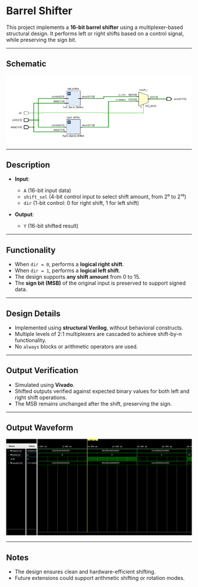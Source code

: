 # Barrel Shifter

This project implements a **16-bit barrel shifter** using a multiplexer-based structural design. It performs left or right shifts based on a control signal, while preserving the sign bit.

---

## Schematic

![Barrel Shifter Schematic](results/schematic.png)

---

## Description

- **Input**:  
  - `A` (16-bit input data)  
  - `shift_sel` (4-bit control input to select shift amount, from 2⁰ to 2¹⁵)  
  - `dir` (1-bit control: 0 for right shift, 1 for left shift)

- **Output**:  
  - `Y` (16-bit shifted result)

---

## Functionality

- When `dir = 0`, performs a **logical right shift**.
- When `dir = 1`, performs a **logical left shift**.
- The design supports **any shift amount** from 0 to 15.
- The **sign bit (MSB)** of the original input is preserved to support signed data.

---

## Design Details

- Implemented using **structural Verilog**, without behavioral constructs.
- Multiple levels of 2:1 multiplexers are cascaded to achieve shift-by-n functionality.
- No `always` blocks or arithmetic operators are used.

---

## Output Verification

- Simulated using **Vivado**.
- Shifted outputs verified against expected binary values for both left and right shift operations.
- The MSB remains unchanged after the shift, preserving the sign.

---

## Output Waveform

![Barrel Shifter Output](results/output.png)

---

## Notes

- The design ensures clean and hardware-efficient shifting.
- Future extensions could support arithmetic shifting or rotation modes.
